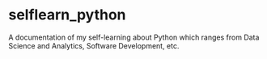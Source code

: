 # selflearn_python
A documentation of my self-learning about Python which ranges from Data Science and Analytics, Software Development, etc.
